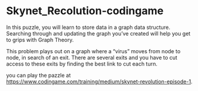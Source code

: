 # Skynet_Recolution-codingame

In this puzzle, you will learn to store data in a graph data structure. Searching through and updating the graph you’ve created will help you get to grips with Graph Theory.

This problem plays out on a graph where a “virus” moves from node to node, in search of an exit. There are several exits and you have to cut access to these exits by finding the best link to cut each turn.

you can play the pazzle at https://www.codingame.com/training/medium/skynet-revolution-episode-1.
